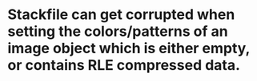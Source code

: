 # Stackfile can get corrupted when setting the colors/patterns of an image object which is either empty, or contains RLE compressed data.
